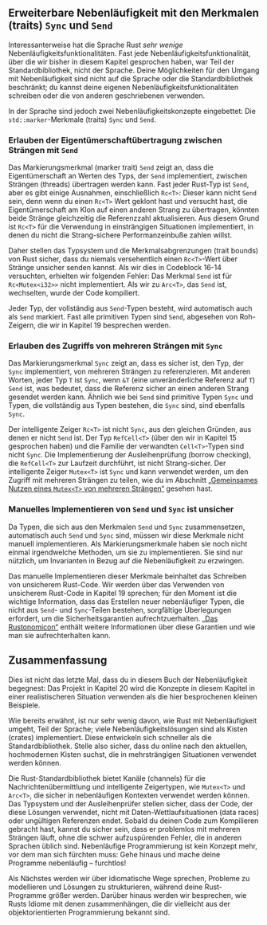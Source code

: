 ## Erweiterbare Nebenläufigkeit mit den Merkmalen (traits) `Sync` und `Send`

Interessanterweise hat die Sprache Rust *sehr wenige*
Nebenläufigkeitsfunktionalitäten. Fast jede Nebenläufigkeitsfunktionalität,
über die wir bisher in diesem Kapitel gesprochen haben, war Teil der
Standardbibliothek, nicht der Sprache. Deine Möglichkeiten für den Umgang mit
Nebenläufigkeit sind nicht auf die Sprache oder die Standardbibliothek
beschränkt; du kannst deine eigenen Nebenläufigkeitsfunktionalitäten schreiben
oder die von anderen geschriebenen verwenden.

In der Sprache sind jedoch zwei Nebenläufigkeitskonzepte eingebettet: Die
`std::marker`-Merkmale (traits) `Sync` und `Send`.

### Erlauben der Eigentümerschaftübertragung zwischen Strängen mit `Send`

Das Markierungsmerkmal (marker trait) `Send` zeigt an, dass die
Eigentümerschaft an Werten des Typs, der `Send` implementiert, zwischen
Strängen (threads) übertragen werden kann. Fast jeder Rust-Typ ist `Send`, aber
es gibt einige Ausnahmen, einschließlich `Rc<T>`: Dieser kann nicht `Send`
sein, denn wenn du einen `Rc<T>` Wert geklont hast und versucht hast, die
Eigentümerschaft am Klon auf einen anderen Strang zu übertragen, könnten beide
Stränge gleichzeitig die Referenzzahl aktualisieren. Aus diesem Grund ist
`Rc<T>` für die Verwendung in einsträngigen Situationen implementiert, in denen
du nicht die Strang-sichere Performanzeinbuße zahlen willst.

Daher stellen das Typsystem und die Merkmalsabgrenzungen (trait bounds) von
Rust sicher, dass du niemals versehentlich einen `Rc<T>`-Wert über Stränge
unsicher senden kannst. Als wir dies in Codeblock 16-14 versuchten, erhielten
wir folgenden Fehler: Das Merkmal `Send` ist für `Rc<Mutex<i32>>` nicht
implementiert. Als wir zu `Arc<T>`, das `Send` ist, wechselten, wurde der Code
kompiliert.

Jeder Typ, der vollständig aus `Send`-Typen besteht, wird automatisch auch als
`Send` markiert. Fast alle primitiven Typen sind `Send`, abgesehen von
Roh-Zeigern, die wir in Kapitel 19 besprechen werden.

### Erlauben des Zugriffs von mehreren Strängen mit `Sync`

Das Markierungsmerkmal `Sync` zeigt an, dass es sicher ist, den Typ, der `Sync`
implementiert, von mehreren Strängen zu referenzieren. Mit anderen Worten,
jeder Typ `T` ist `Sync`, wenn `&T` (eine unveränderliche Referenz auf `T`)
`Send` ist, was bedeutet, dass die Referenz sicher an einen anderen Strang
gesendet werden kann. Ähnlich wie bei `Send` sind primitive Typen `Sync` und
Typen, die vollständig aus Typen bestehen, die `Sync` sind, sind ebenfalls
`Sync`.

Der intelligente Zeiger `Rc<T>` ist nicht `Sync`, aus den gleichen Gründen, aus
denen er nicht `Send` ist. Der Typ `RefCell<T>` (über den wir in Kapitel 15
gesprochen haben) und die Familie der verwandten `Cell<T>`-Typen sind nicht
`Sync`. Die Implementierung der Ausleihenprüfung (borrow checking), die
`RefCell<T>` zur Laufzeit durchführt, ist nicht Strang-sicher. Der intelligente
Zeiger `Mutex<T>` ist `Sync` und kann verwendet werden, um den Zugriff mit
mehreren Strängen zu teilen, wie du im Abschnitt [„Gemeinsames Nutzen eines
`Mutex<T>` von mehreren Strängen“][sharing-mutext] gesehen hast.

### Manuelles Implementieren von `Send` und `Sync` ist unsicher

Da Typen, die sich aus den Merkmalen `Send` und `Sync` zusammensetzen,
automatisch auch `Send` und `Sync` sind, müssen wir diese Merkmale nicht
manuell implementieren. Als Markierungsmerkmale haben sie noch nicht einmal
irgendwelche Methoden, um sie zu implementieren. Sie sind nur nützlich, um
Invarianten in Bezug auf die Nebenläufigkeit zu erzwingen.

Das manuelle Implementieren dieser Merkmale beinhaltet das Schreiben von
unsicherem Rust-Code. Wir werden über das Verwenden von unsicherem Rust-Code in
Kapitel 19 sprechen; für den Moment ist die wichtige Information, dass das
Erstellen neuer nebenläufiger Typen, die nicht aus `Send`- und `Sync`-Teilen
bestehen, sorgfältige Überlegungen erfordert, um die Sicherheitsgarantien
aufrechtzuerhalten. [„Das Rustonomicon“][nomicon] enthält weitere Informationen
über diese Garantien und wie man sie aufrechterhalten kann.

## Zusammenfassung

Dies ist nicht das letzte Mal, dass du in diesem Buch der Nebenläufigkeit
begegnest: Das Projekt in Kapitel 20 wird die Konzepte in diesem Kapitel in
einer realistischeren Situation verwenden als die hier besprochenen kleinen
Beispiele.

Wie bereits erwähnt, ist nur sehr wenig davon, wie Rust mit Nebenläufigkeit
umgeht, Teil der Sprache; viele Nebenläufigkeitslösungen sind als Kisten
(crates) implementiert. Diese entwickeln sich schneller als die
Standardbibliothek. Stelle also sicher, dass du online nach den aktuellen,
hochmodernen Kisten suchst, die in mehrsträngigen Situationen verwendet werden
können.

Die Rust-Standardbibliothek bietet Kanäle (channels) für die
Nachrichtenübermittlung und intelligente Zeigertypen, wie `Mutex<T>` und
`Arc<T>`, die sicher in nebenläufigen Kontexten verwendet werden können. Das
Typsystem und der Ausleihenprüfer stellen sicher, dass der Code, der diese
Lösungen verwendet, nicht mit Daten-Wettlaufsituationen (data races) oder
ungültigen Referenzen endet. Sobald du deinen Code zum Kompilieren gebracht
hast, kannst du sicher sein, dass er problemlos mit mehreren Strängen läuft,
ohne die schwer aufzuspürenden Fehler, die in anderen Sprachen üblich sind.
Nebenläufige Programmierung ist kein Konzept mehr, vor dem man sich fürchten
muss: Gehe hinaus und mache deine Programme nebenläufig &ndash; furchtlos!

Als Nächstes werden wir über idiomatische Wege sprechen, Probleme zu
modellieren und Lösungen zu strukturieren, während deine Rust-Programme größer
werden. Darüber hinaus werden wir besprechen, wie Rusts Idiome mit denen
zusammenhängen, die dir vielleicht aus der objektorientierten Programmierung
bekannt sind.

[sharing-mutext]:
ch16-03-shared-state.html#gemeinsames-nutzen-eines-mutext-von-mehreren-strängen
[nomicon]: https://doc.rust-lang.org/nomicon/index.html
